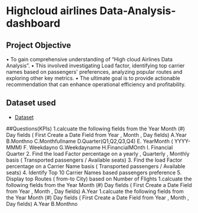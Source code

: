 # Highcloud airlines Data-Analysis-dashboard
## Project Objective
•	To gain comprehensive understanding of “High cloud Airlines Data Analysis”.
•	This involved investigating Load factor, identifying top carrier names based on passengers' preferences, analyzing popular routes and exploring other key metrics.
•	The ultimate goal is to provide actionable recommendation that can enhance operational efficiency and profitability.

## Dataset used
- <a href="https://github.com/ANSHIKA284/Data-Analysis-dashboard/blob/main/Maindata_file%201.xlsb">Dataset</a>

##Questions(KPIs)
1.calcuate the following fields from the Year Month (#) Day  fields ( First Create a Date Field from Year , Month , Day fields)
   A.Year
   B.Monthno
   C.Monthfullname
   D.Quarter(Q1,Q2,Q3,Q4)
   E. YearMonth ( YYYY-MMM)
   F. Weekdayno
   G.Weekdayname
   H.FinancialMOnth
   I. Financial Quarter 
2. Find the load Factor percentage on a yearly , Quarterly , Monthly basis ( Transported passengers / Available seats)
3. Find the load Factor percentage on a Carrier Name basis ( Transported passengers / Available seats)
4. Identify Top 10 Carrier Names based passengers preference 
5. Display top Routes ( from-to City) based on Number of Flights 
1.calcuate the following fields from the Year Month (#) Day  fields ( First Create a Date Field from Year , Month , Day fields)
   A.Year
1.calcuate the following fields from the Year Month (#) Day  fields ( First Create a Date Field from Year , Month , Day fields)
   A.Year
   B.Monthno


